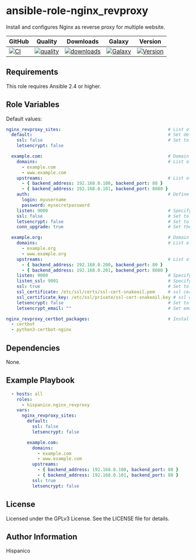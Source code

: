 ansible-role-nginx_revproxy
=========

Install and configures Nginx as reverse proxy for multiple website.

|GitHub|Quality|Downloads|Galaxy|Version|
|------|-------|---------|-------|-------|
|[![CI](https://github.com/hispanico/ansible-role-nginx_revproxy/actions/workflows/ci.yml/badge.svg)](https://github.com/hispanico/ansible-role-nginx_revproxy/actions/workflows/ci.yml)|[![quality](https://img.shields.io/ansible/quality/53382)](https://galaxy.ansible.com/hispanico/nginx_revproxy)|[![downloads](https://img.shields.io/ansible/role/d/53382)](https://galaxy.ansible.com/hispanico/nginx_revproxy)|[![Galaxy](https://img.shields.io/badge/galaxy-hispanico.nginx_revproxy-blue.svg)](https://galaxy.ansible.com/hispanico/nginx_revproxy)|[![Version](https://img.shields.io/github/release/hispanico/ansible-role-nginx_revproxy.svg)](https://github.com/hispanico/ansible-role-nginx_revproxy/releases/)|

Requirements
------------

This role requires Ansible 2.4 or higher.

Role Variables
--------------

Default values:

```yaml
nginx_revproxy_sites:                                         # List of sites to reverse proxy
  default:                                                    # Set default site to return 444 (Connection Closed Without Response)
    ssl: false                                                # Set to True if you want to redirect http to https
    letsencrypt: false

  example.com:                                                # Domain name
    domains:                                                  # List of server_name aliases
      - example.com
      - www.example.com
    upstreams:                                                # List of Upstreams
      - { backend_address: 192.168.0.100, backend_port: 80 }
      - { backend_address: 192.168.0.101, backend_port: 8080 }
    auth:                                                     # Define this block for a single HTTP user/password, or leave undefined for unauthenticated vhosts
      login: myusername
      password: mysecretpassword
    listen: 9000                                              # Specify which port you want to listen to with clear HTTP, or leave undefined for 80
    ssl: false                                                # Set to True if you want to redirect http to https
    letsencrypt: false                                        # Set to True if you want to use letsencrypt
    conn_upgrade: true                                        # Set the Connection upgrade header values

  example.org:                                                # Domain name
    domains:                                                  # List of server_name aliases
      - example.org
      - www.example.org
    upstreams:                                                # List of Upstreams
      - { backend_address: 192.168.0.200, backend_port: 80 }
      - { backend_address: 192.168.0.201, backend_port: 8080 }
    listen: 9000                                              # Specify which port you want to listen to with clear HTTP, or leave undefined for 80
    listen_ssl: 9001                                          # Specify which port you want to listen to with HTTPS, or leave undefined for 443
    ssl: true                                                 # Set to True if you want to redirect http to https
    ssl_certificate: /etc/ssl/certs/ssl-cert-snakeoil.pem     # ssl certificate, used if letsencrypt is false
    ssl_certificate_key: /etc/ssl/private/ssl-cert-snakeoil.key # ssl certificate key, used if letsencrypt is false
    letsencrypt: false                                        # Set to True if you want use letsencrypt
    letsencrypt_email: ""                                     # Set email for letencrypt cert

nginx_revproxy_certbot_packages:                              # Install these packages from repo, when not using certbot-auto
  - certbot
  - python3-certbot-nginx
```

Dependencies
------------

None.

Example Playbook
----------------

```yaml
  - hosts: all
    roles:
      - hispanico.nginx_revproxy
    vars:
      nginx_revproxy_sites:
        default:
          ssl: false
          letsencrypt: false

        example.com:
          domains:
            - example.com
            - www.example.com
          upstreams:
            - { backend_address: 192.168.0.100, backend_port: 80 }
            - { backend_address: 192.168.0.101, backend_port: 80 }
          ssl: true
          letsencrypt: false
```

License
-------

Licensed under the GPLv3 License. See the LICENSE file for details.

Author Information
------------------

Hispanico
